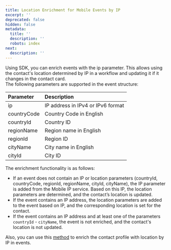 ```yaml
---
title: Location Enrichment for Mobile Events by IP
excerpt: ''
deprecated: false
hidden: false
metadata:
  title: ''
  description: ''
  robots: index
next:
  description: ''
---
```

Using SDK, you can enrich events with the ip parameter. This allows using the contact's location determined by IP in a workflow and updating it if it changes in the contact card.  
The following parameters are supported in the event structure:

| Parameter   | Description                       |
| :---------- | :-------------------------------- |
| ip          | IP address in IPv4 or IPv6 format |
| countryCode | Country Code in English           |
| countryId   | Country ID                        |
| regionName  | Region name in English            |
| regionId    | Region ID                         |
| cityName    | City name in English              |
| cityId      | City ID                           |

The enrichment functionality is as follows:

- If an event does not contain an IP or location parameters (countryId, countryCode, regionId, regionName, cityId, cityName), the IP parameter is added from the Mobile IP service. Based on this IP, the location parameters are determined, and the contact’s location is updated.
- If the event contains an IP address, the location parameters are added to the event based on IP, and the corresponding location is set for the contact.
- If the event contains an IP address and at least one of the parameters `countryId` - `cityName`, the event is not enriched, and the contact's location is not updated.

Also, you can use this [method](https://docs.yespo.io/docs/how-use-v1event-api-resource#enriching-contact-profile-with-location-by-ip-in-event) to enrich the contact profile with location by IP in events.